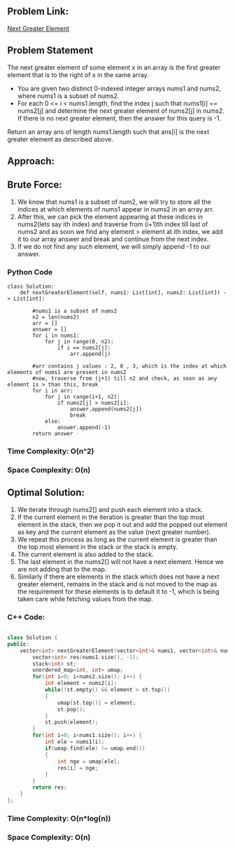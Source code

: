 ## Problem Link:
[Next Greater Element](https://leetcode.com/problems/next-greater-element-i/)

## Problem Statement
The next greater element of some element x in an array is the first greater element that is to the right of x in the same array.

- You are given two distinct 0-indexed integer arrays nums1 and nums2, where nums1 is a subset of nums2.
- For each 0 <= i < nums1.length, find the index j such that nums1[i] == nums2[j] and determine the next greater element of nums2[j] in nums2. If there is no next greater element, then the answer for this query is -1.

Return an array ans of length nums1.length such that ans[i] is the next greater element as described above.
 

## Approach:

## Brute Force:
1. We know that nums1 is a subset of num2, we will try to store all the indices at which elements of nums1 appear in nums2 in an array arr.
2. After this, we can pick the element appearing at these indices in nums2(lets say ith index) and traverse from (i+1)th index till last of nums2 and as soon we find any element > element at ith index, we add it to our array answer and break and continue from the next index.
3. If we do not find any such element, we will simply append -1 to our answer.

### Python Code
```
class Solution:
    def nextGreaterElement(self, nums1: List[int], nums2: List[int]) -> List[int]:
        
        #nums1 is a subset of nums2
        n2 = len(nums2)
        arr = []
        answer = []
        for i in nums1:
            for j in range(0, n2):
                if i == nums2[j]:
                    arr.append(j)
        
        #arr contains j values : 2, 0 , 3, which is the index at which elements of nums1 are present in nums2
        #now, traverse from (j+1) till n2 and check, as soon as any element is > than this, break
        for i in arr:
            for j in range(i+1, n2):
                if nums2[j] > nums2[i]:
                    answer.append(nums2[j])
                    break
            else:
                answer.append(-1)
        return answer
```

### Time Complexity: O(n^2)
### Space Complexity: O(n)


## Optimal Solution:

1. We iterate through nums2[] and push each element into a stack.
2. If the current element in the iteration is greater than the top most element in the stack, then we pop it out and add the popped out element as key and the current element as the value (next greater number).
3. We repeat this process as long as the current element is greater than the top most element in the stack or the stack is empty.
4. The current element is also added to the stack.
5. The last element in the nums2[] will not have a next element. Hence we are not adding that to the map.
6. Similarly if there are elements in the stack which does not have a next greater element, remains in the stack and is not moved to the map as the requirement for these elements is to default it to -1, which is being taken care while fetching values from the map.


### C++ Code:

```cpp

class Solution {
public:
    vector<int> nextGreaterElement(vector<int>& nums1, vector<int>& nums2) {
        vector<int> res(nums1.size(), -1);
        stack<int> st;
        unordered_map<int, int> umap;
        for(int i=0; i<nums2.size(); i++) {
            int element = nums2[i];
            while(!st.empty() && element > st.top())
            {	
                umap[st.top()] = element;
                st.pop();
            }   
            st.push(element);
        }
        for(int i=0; i<nums1.size(); i++) {
            int ele = nums1[i];
            if(umap.find(ele) != umap.end())
            {
                int nge = umap[ele];
                res[i] = nge; 
            }       
        }
        return res;
    }
};

```

### Time Complexity: O(n*log(n))
### Space Complexity: O(n)

